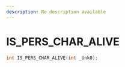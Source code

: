 ```yaml
---
description: No description available 
---
```


# IS_PERS_CHAR_ALIVE

```cpp
int IS_PERS_CHAR_ALIVE(int _Unk0);
```